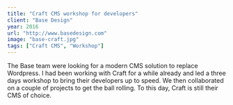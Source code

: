 ```yaml
---
title: "Craft CMS workshop for developers"
client: "Base Design"
year: 2016
url: "http://www.basedesign.com"
image: "base-craft.jpg"
tags: ["Craft CMS", "Workshop"]
---
```


The Base team were looking for a modern CMS solution to replace Wordpress. I had been working with Craft for a while already and led a three days workshop to bring their developers up to speed. We then collaborated on a couple of projects to get the ball rolling. To this day, Craft is still their CMS of choice.
